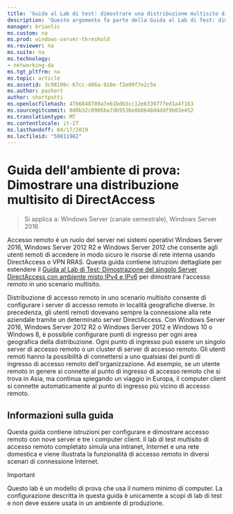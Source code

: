 ```yaml
---
title: 'Guida al Lab di test: dimostrare una distribuzione multisito di DirectAccess'
description: 'Questo argomento fa parte della Guida al Lab di Test: dimostrare una distribuzione multisito DirectAccess per Windows Server 2016'
manager: brianlic
ms.custom: na
ms.prod: windows-server-threshold
ms.reviewer: na
ms.suite: na
ms.technology:
- networking-da
ms.tgt_pltfrm: na
ms.topic: article
ms.assetid: 3c98106c-67cc-406a-810e-f2e09f7e2c5e
ms.author: pashort
author: shortpatti
ms.openlocfilehash: 47b6848789a7e61bdb3cc12e6339777ed1a4f1b3
ms.sourcegitcommit: 0d0b32c8986ba7db9536e0b8648d4ddf9b03e452
ms.translationtype: MT
ms.contentlocale: it-IT
ms.lasthandoff: 04/17/2019
ms.locfileid: "59811982"
---
```

# <a name="test-lab-guide-demonstrate-a-directaccess-multisite-deployment"></a>Guida dell'ambiente di prova: Dimostrare una distribuzione multisito di DirectAccess

>Si applica a: Windows Server (canale semestrale), Windows Server 2016

Accesso remoto è un ruolo del server nei sistemi operativi Windows Server 2016, Windows Server 2012 R2 e Windows Server 2012 che consente agli utenti remoti di accedere in modo sicuro le risorse di rete interna usando DirectAccess o VPN RRAS. Questa guida contiene istruzioni dettagliate per estendere il [Guida al Lab di Test: Dimostrazione del singolo Server DirectAccess con ambiente misto IPv4 e IPv6](https://go.microsoft.com/fwlink/p/?LinkId=237004) per dimostrare l'accesso remoto in uno scenario multisito.  
  
Distribuzione di accesso remoto in uno scenario multisito consente di configurare i server di accesso remoto in località geografiche diverse. In precedenza, gli utenti remoti dovevano sempre la connessione alla rete aziendale tramite un determinato server DirectAccess. Con Windows Server 2016, Windows Server 2012 R2 o Windows Server 2012 e Windows 10 o Windows 8, è possibile configurare punti di ingresso per ogni area geografica della distribuzione. Ogni punto di ingresso può essere un singolo server di accesso remoto o un cluster di server di accesso remoto. Gli utenti remoti hanno la possibilità di connettersi a uno qualsiasi dei punti di ingresso di accesso remoto dell'organizzazione. Ad esempio, se un utente remoto in genere si connette al punto di ingresso di accesso remoto che si trova in Asia, ma continua spiegando un viaggio in Europa, il computer client si connette automaticamente al punto di ingresso più vicino di accesso remoto.  
  
## <a name="about-this-guide"></a>Informazioni sulla guida  
Questa guida contiene istruzioni per configurare e dimostrare accesso remoto con nove server e tre i computer client. Il lab di test multisito di accesso remoto completato simula una intranet, Internet e una rete domestica e viene illustrata la funzionalità di accesso remoto in diversi scenari di connessione Internet.  
  
> [!IMPORTANT]  
> Questo lab è un modello di prova che usa il numero minimo di computer. La configurazione descritta in questa guida è unicamente a scopi di lab di test e non deve essere usata in un ambiente di produzione.  
  


